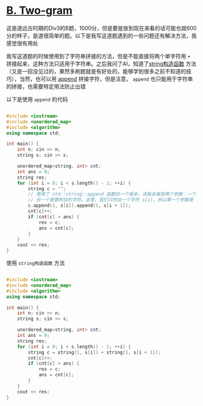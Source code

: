 # [B. Two-gram](https://codeforces.com/contest/977/problem/B)

这是道远古时期的Div3的B题，1000分，但是要是放到现在来看的话可能也就600分的样子，是道很简单的题。以下是我写这道题遇到的一些问题还有解决方法，我感觉很有用处

我写这道题的时候使用到了字符串拼接的方法，但是不能直接将两个单字符用 `+` 拼接起来，这种方法只适用于字符串。之后我问了AI，知道了[string构造函数](../../库函数%20&%20扩展知识/string构造函数.md)
方法（又是一招没见过的，果然多刷题就是有好处的，能够学到很多之前不知道的技巧），当然，也可以用 [append](../../库函数%20&%20扩展知识/append.md) 拼接字符，但是注意， `append` 也只能用于字符串的拼接，也需要特定用法防止出错

以下是使用 `append` 的代码

```cpp

#include <iostream>
#include <unordered_map>
#include <algorithm>
using namespace std;

int main() {
    int n; cin >> n;
    string s; cin >> s;

    unordered_map<string, int> cnt;
    int ans = 0;
    string res;
    for (int i = 0; i < s.length() - 1; ++i) {
        string c = "";
        // 使用了 std::string::append 函数的一个版本，该版本接受两个参数：一个是要附加的字符数量，
        // 另一个是要附加的字符。这里，我们只附加一个字符 s[i]，所以第一个参数是 1
        c.append(1, s[i]).append(1, s[i + 1]);
        cnt[c]++;
        if (cnt[c] > ans) {
            res = c;
            ans = cnt[c];
        }
    }
    cout << res;
}
```

使用 `string构造函数` 方法

```cpp

#include <iostream>
#include <unordered_map>
#include <algorithm>
using namespace std;

int main() {
    int n; cin >> n;
    string s; cin >> s;

    unordered_map<string, int> cnt;
    int ans = 0;
    string res;
    for (int i = 0; i < s.length() - 1; ++i) {
        string c = string(1, s[i]) + string(1, s[i + 1]);
        cnt[c]++;
        if (cnt[c] > ans) {
            res = c;
            ans = cnt[c];
        }
    }
    cout << res;
}
```
